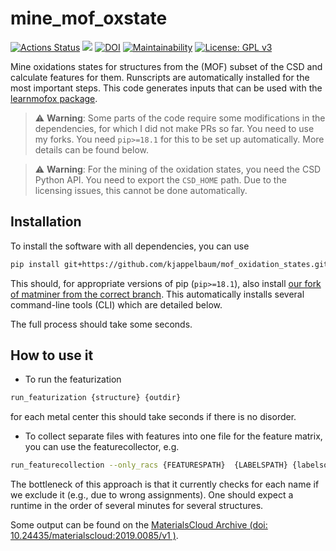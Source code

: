 # mine_mof_oxstate

[![Actions Status](https://github.com/kjappelbaum/mof_oxidation_states/workflows/Python%20package/badge.svg)](https://github.com/kjappelbaum/mof_oxidation_states/actions)
[![](https://img.shields.io/badge/python-3.6+-blue.svg)](https://www.python.org/download/releases/3.6.0/)
[![DOI](https://zenodo.org/badge/DOI/10.5281/zenodo.3567274.svg)](https://doi.org/10.5281/zenodo.3567274)
[![Maintainability](https://api.codeclimate.com/v1/badges/936cc6cc791f8bf352c6/maintainability)](https://codeclimate.com/github/kjappelbaum/mof_oxidation_states/maintainability)
[![License: GPL v3](https://img.shields.io/badge/License-GPLv3-blue.svg)](https://www.gnu.org/licenses/gpl-3.0)

Mine oxidations states for structures from the (MOF) subset of the CSD and calculate features for them. Runscripts are automatically installed for the most important steps.
This code generates inputs that can be used with the [learnmofox package](https://github.com/kjappelbaum/learn_mof_ox_state.git).

> ⚠️ **Warning**: Some parts of the code require some modifications in the dependencies, for which I did not make PRs so far. You need to use my forks. You need `pip>=18.1` for this to be set up automatically. More details can be found below.

> ⚠️ **Warning**: For the mining of the oxidation states, you need the CSD Python API.
> You need to export the `CSD_HOME` path. Due to the licensing issues, this cannot be done automatically.

## Installation

To install the software with all dependencies, you can use

```bash
pip install git+https://github.com/kjappelbaum/mof_oxidation_states.git
```

This should, for appropriate versions of pip (`pip>=18.1`), also install [our fork of matminer from the correct branch](https://github.com/kjappelbaum/matminer.git@localpropertystats).
This automatically installs several command-line tools (CLI) which are detailed below.

The full process should take some seconds.

## How to use it

- To run the featurization

```bash
run_featurization {structure} {outdir}
```

for each metal center this should take seconds if there is no disorder.

- To collect separate files with features into one file for the feature matrix, you can use the featurecollector, e.g.

```bash
run_featurecollection --only_racs {FEATURESPATH}  {LABELSPATH} {labelsoutpath} {featureoutspath} {helperoutpath} 0.2 {holdoutpath} 60000 {RACSDATAPATH} column row crystal_nn_no_steinhardt'
```

The bottleneck of this approach is that it currently checks for each name if we exclude it (e.g., due to wrong assignments). One should expect a runtime in the order of several minutes for several structures.

Some output can be found on the [MaterialsCloud Archive (doi: 10.24435/materialscloud:2019.0085/v1 )](https://doi.org/10.24435/materialscloud:2019.0085/v1).
